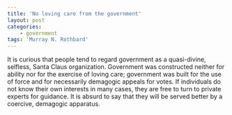 ```yaml
---
title: 'No loving care from the government'
layout: post
categories:
    - government
tags: 'Murray N. Rothbard'
---
```


It is curious that people tend to regard government as a quasi-divine, selfless, Santa Claus organization. Government was constructed neither for ability nor for the exercise of loving care; government was built for the use of force and for necessarily demagogic appeals for votes. If individuals do not know their own interests in many cases, they are free to turn to private experts for guidance. It is absurd to say that they will be served better by a coercive, demagogic apparatus.